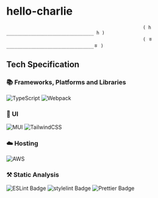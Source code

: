 # hello-charlie
                                                      ( h ________________________________ h )
                                                      ( ㅎ________________________________ㅎ )


## Tech Specification
### 📚 Frameworks, Platforms and Libraries

![TypeScript](https://img.shields.io/badge/typescript-%23007ACC.svg?style=flat-square&logo=typescript&logoColor=white)
![Webpack](https://img.shields.io/badge/webpack-%238DD6F9.svg?style=flat-square&logo=webpack&logoColor=black)

### 🎨 UI

![MUI](https://img.shields.io/badge/MUI-%230081CB.svg?style=flat-square&logo=mui&logoColor=white)
![TailwindCSS](https://img.shields.io/badge/tailwindcss-%2338B2AC.svg?style=flat-square&logo=tailwind-css&logoColor=white)

### ☁️ Hosting

![AWS](https://img.shields.io/badge/AWS-%23FF9900.svg?style=flat-square&logo=amazon-aws&logoColor=white)

### ⚒️ Static Analysis

![ESLint Badge](https://img.shields.io/badge/ESLint-4B32C3?logo=eslint&logoColor=fff&style=flat-square)
![stylelint Badge](https://img.shields.io/badge/stylelint-263238?logo=stylelint&logoColor=fff&style=flat-square)
![Prettier Badge](https://img.shields.io/badge/Prettier-F7B93E?logo=prettier&logoColor=fff&style=flat-square)
